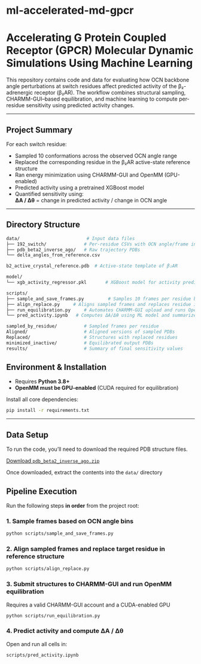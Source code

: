 # ml-accelerated-md-gpcr

# Accelerating G Protein Coupled Receptor (GPCR) Molecular Dynamic Simulations Using Machine Learning

This repository contains code and data for evaluating how OCN backbone angle perturbations at switch residues affect predicted activity of the β₂-adrenergic receptor (β₂AR). The workflow combines structural sampling, CHARMM-GUI–based equilibration, and machine learning to compute per-residue sensitivity using predicted activity changes.

---

## Project Summary

For each switch residue:
- Sampled 10 conformations across the observed OCN angle range
- Replaced the corresponding residue in the β₂AR active-state reference structure
- Ran energy minimization using CHARMM-GUI and OpenMM (GPU-enabled)
- Predicted activity using a pretrained XGBoost model
- Quantified sensitivity using:  
**ΔA / Δθ** = change in predicted activity / change in OCN angle

---

## Directory Structure

```bash
data/                         # Input data files
├── 192_switch/              # Per-residue CSVs with OCN angle/frame info
├── pdb_beta2_inverse_ago/   # Raw trajectory PDBs
└── delta_angles_from_reference.csv

b2_active_crystal_reference.pdb  # Active-state template of β₂AR

model/
└── xgb_activity_regressor.pkl       # XGBoost model for activity prediction

scripts/
├── sample_and_save_frames.py         # Samples 10 frames per residue based on OCN angle bins
├── align_replace.py     # Aligns sampled frames and replaces residue in reference
├── run_equilibration.py     # Automates CHARMM-GUI upload and runs OpenMM minimization
└── pred_activity.ipynb   # Computes ΔA/Δθ using ML model and summarizes results

sampled_by_residue/          # Sampled frames per residue
Aligned/                     # Aligned versions of sampled PDBs
Replaced/                    # Structures with replaced residues
minimized_inactive/          # Equilibrated output PDBs
results/                     # Summary of final sensitivity values
```
## Environment & Installation

- Requires **Python 3.8+**
- **OpenMM must be GPU-enabled** (CUDA required for equilibration)

Install all core dependencies:

```bash
pip install -r requirements.txt
```

---
## Data Setup

To run the code, you’ll need to download the required PDB structure files.

[Download `pdb_beta2_inverse_ago.zip`](https://cmu.app.box.com/s/y0fhqh78s5j8iaqh2m0xtc7vzl0cn53j)

Once downloaded, extract the contents into the `data/` directory
## Pipeline Execution

Run the following steps **in order** from the project root:

### 1. Sample frames based on OCN angle bins

```bash
python scripts/sample_and_save_frames.py
```

### 2. Align sampled frames and replace target residue in reference structure

```bash
python scripts/align_replace.py
```

### 3. Submit structures to CHARMM-GUI and run OpenMM equilibration  
Requires a valid CHARMM-GUI account and a CUDA-enabled GPU

```bash
python scripts/run_equilibration.py
```

### 4. Predict activity and compute ΔA / Δθ  
Open and run all cells in:

```bash
scripts/pred_activity.ipynb
```
